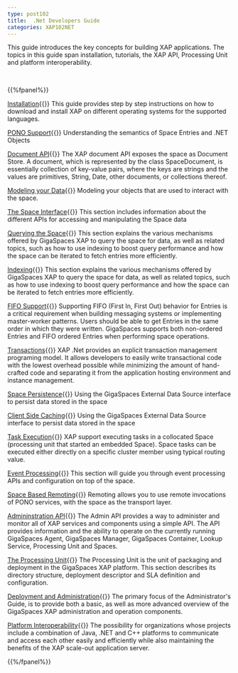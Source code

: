 ```yaml
---
type: post102
title:  .Net Developers Guide
categories: XAP102NET
---
```




This guide introduces the key concepts for building XAP applications. The topics in this guide span installation, tutorials, the XAP API, Processing Unit and platform interoperability.


<br>

{{%fpanel%}}

[Installation](./installation.html){{<wbr>}}
This guide provides step by step instructions on how to download and install XAP on different operating systems for the supported languages.

[PONO Support](./poco-overview.html){{<wbr>}}
Understanding the semantics of Space Entries and .NET Objects

[Document API](./document-overview.html){{<wbr>}}
The XAP document API exposes the space as Document Store. A document, which is represented by the class SpaceDocument, is essentially collection of key-value pairs, where the keys are strings and the values are primitives, String, Date, other documents, or collections thereof.

[Modeling your Data](./modeling-your-data.html){{<wbr>}}
Modeling your objects that are used to interact with the space.

[The Space Interface](./the-gigaspace-interface-overview.html){{<wbr>}}
This section includes information about the different APIs for accessing and manipulating the Space data

[Querying the Space](./querying-the-space.html){{<wbr>}}
This section explains the various mechanisms offered by GigaSpaces XAP to query the space for data, as well as related topics, such as how to use indexing to boost query performance and how the space can be iterated to fetch entries more efficiently.

[Indexing](./indexing-overview.html){{<wbr>}}
This section explains the various mechanisms offered by GigaSpaces XAP to query the space for data, as well as related topics, such as how to use indexing to boost query performance and how the space can be iterated to fetch entries more efficiently.

[FIFO Support](./fifo-overview.html){{<wbr>}}
Supporting FIFO (First In, First Out) behavior for Entries is a critical requirement when building messaging systems or implementing master-worker patterns. Users should be able to get Entries in the same order in which they were written. GigaSpaces supports both non-ordered Entries and FIFO ordered Entries when performing space operations.

[Transactions](./transaction-overview.html){{<wbr>}}
XAP .Net provides an explicit transaction management programing model. It allows developers to easily write transactional code with the lowest overhead possible while minimizing the amount of hand-crafted code and separating it from the application hosting environment and instance management.

[Space Persistence](./space-persistency-overview.html){{<wbr>}}
Using the GigaSpaces External Data Source interface to persist data stored in the space

[Client Side Caching](./client-side-caching.html){{<wbr>}}
Using the GigaSpaces External Data Source interface to persist data stored in the space

[Task Execution](./task-execution-over-the-space.html){{<wbr>}}
XAP support executing tasks in a collocated Space (processing unit that started an embedded Space). Space tasks can be executed either directly on a specific cluster member using typical routing value.

[Event Processing](./event-processing.html){{<wbr>}}
This section will guide you through event processing APIs and configuration on top of the space.

[Space Based Remoting](./space-based-remoting-overview.html){{<wbr>}}
Remoting allows you to use remote invocations of PONO services, with the space as the transport layer.

[Admininstration API](./admin-modules.html){{<wbr>}}
The Admin API provides a way to administer and monitor all of XAP services and components using a simple API. The API provides information and the ability to operate on the currently running GigaSpaces Agent, GigaSpaces Manager, GigaSpaces Container, Lookup Service, Processing Unit and Spaces.

[The Processing Unit](./the-processing-unit-overview.html){{<wbr>}}
The Processing Unit is the unit of packaging and deployment in the GigaSpaces XAP platform. This section describes its directory structure, deployment descriptor and SLA definition and configuration.

[Deployment and Administration](./administrators-guide.html){{<wbr>}}
The primary focus of the Administrator's Guide, is to provide both a basic, as well as more advanced overview of the GigaSpaces XAP administration and operation components.

[Platform Interoperability](./interoperability.html){{<wbr>}}
The possibility for organizations whose projects include a combination of Java, .NET and C++ platforms to communicate and access each other easily and efficiently while also maintaining the benefits of the XAP scale-out application server.

{{%/fpanel%}}

